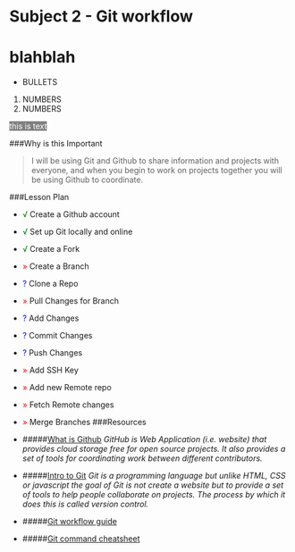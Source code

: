 # Subject 2 - Git workflow
# blahblah

* BULLETS

1. NUMBERS
2. NUMBERS

<span style = 'color:white; background-color:gray'> this is text </span>

###Why is this Important
>I will be using Git and Github to share information and projects with everyone, and when you begin to work on projects together you will be using Github to coordinate.



###Lesson Plan
* <span style = 'color:green;'>√</span> Create a Github account
* <span style = 'color:green;'>√</span> Set up Git locally and online
* <span style = 'color:green;'>√</span> Create a Fork
* <span style = 'color:red;'>»</span> Create a Branch
* <span style = 'color:blue;'>?</span> Clone a Repo
* <span style = 'color:red;'>»</span> Pull Changes for Branch
* <span style = 'color:blue;'>?</span> Add Changes
* <span style = 'color:blue;'>?</span> Commit Changes
* <span style = 'color:blue;'>?</span> Push Changes
* <span style = 'color:red;'>»</span> Add SSH Key
* <span style = 'color:red;'>»</span> Add new Remote repo
* <span style = 'color:red;'>»</span> Fetch Remote changes
* <span style = 'color:red;'>»</span> Merge Branches
###Resources
* #####[What is Github](http://www.howtogeek.com/180167/htg-explains-what-is-github-and-what-do-geeks-use-it-for/)
*GitHub is Web Application (i.e. website) that provides cloud storage free for open source projects. It also provides a set of tools for coordinating work between different contributors.*

* #####[Intro to Git](https://git-scm.com/book/en/v2/)
*Git is a programming language but unlike HTML, CSS or javascript the goal of Git is not create a website but to provide a set of tools to help people collaborate on projects. The process by which it does this is called version control.*
* #####[Git workflow guide](http://rogerdudler.github.io/git-guide/)
* #####[Git command cheatsheet](http://zeroturnaround.com/rebellabs/git-commands-and-best-practices-cheat-sheet/)
